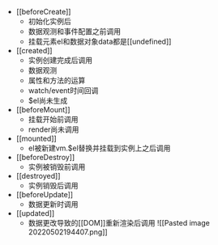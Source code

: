 - [[beforeCreate]]
	- 初始化实例后
	- 数据观测和事件配置之前调用
	- 挂载元素el和数据对象data都是[[undefined]]
- [[created]]
	- 实例创建完成后调用
	- 数据观测
	- 属性和方法的运算
	- watch/event时间回调
	- $el尚未生成
- [[beforeMount]]
	- 挂载开始前调用
	- render尚未调用
- [[mounted]]
	- el被新建vm.$el替换并挂载到实例上之后调用
- [[beforeDestroy]]
	- 实例被销毁前调用
- [[destroyed]]
	- 实例销毁后调用
- [[beforeUpdate]]
	- 数据更新时调用
- [[updated]]
	- 数据更改导致的[[DOM]]重新渲染后调用
![[Pasted image 20220502194407.png]]
